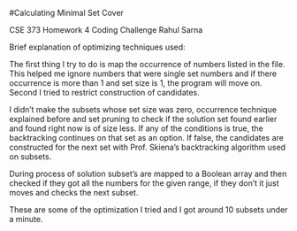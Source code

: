 #Calculating Minimal Set Cover

CSE 373 
Homework 4
Coding Challenge 
Rahul Sarna

Brief explanation of optimizing techniques used:

The first thing I try to do is map the occurrence of numbers listed in the file. 
This helped me ignore numbers that were single set numbers and if there occurrence is more than 1 and set size is 1, the program will move on. 
Second I tried to restrict construction of candidates. 

I didn’t make the subsets whose set size was zero, occurrence technique explained before and set pruning to check if the solution set found earlier and found right now is of size less.  If any of the conditions is true, the backtracking continues on that set as an option. If false, the candidates are constructed for the next set with Prof. Skiena’s backtracking algorithm used on subsets. 

During process of solution subset’s are mapped to a Boolean array and then checked if they got all the numbers for the given range, if they don’t it just moves and checks the next subset. 

These are some of the optimization I tried and I got around 10 subsets under a minute. 


